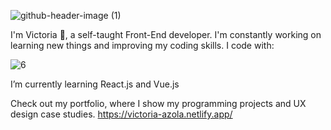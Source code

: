 ![github-header-image (1)](https://github.com/VickyAzola/VickyAzola/assets/116470398/e2ba7967-910c-4692-899a-a525353a2600)

I'm Victoria 🤗, a self-taught Front-End developer. 
I'm constantly working on learning new things and improving my coding skills. 
I code with: 

![6](https://github.com/VickyAzola/VickyAzola/assets/116470398/5019beb1-bfbf-444d-9636-acd7eaa8c06d)


I’m currently learning React.js and Vue.js

Check out my portfolio, where I show my programming projects and UX design case studies.
https://victoria-azola.netlify.app/

<!--

**VickyAzola/VickyAzola** is a ✨ _special_ ✨ repository because its `README.md` (this file) appears on your GitHub profile.

Here are some ideas to get you started:

- 🔭 I’m currently working on ...
- 🌱 I’m currently learning ...
- 👯 I’m looking to collaborate on ...
- 🤔 I’m looking for help with ...
- 💬 Ask me about ...
- 📫 How to reach me: ...
- 😄 Pronouns: ...
- ⚡ Fun fact: ...
-->
